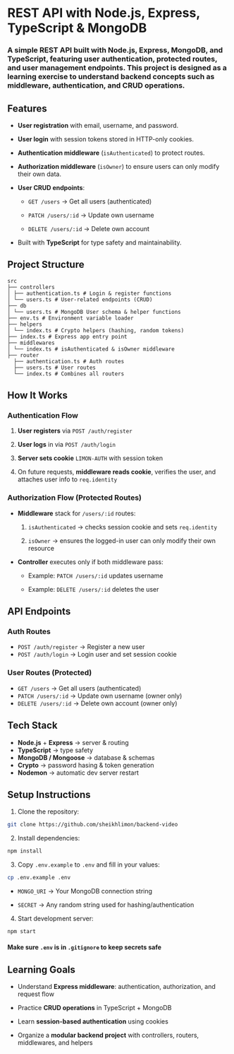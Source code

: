# REST API with Node.js, Express, TypeScript & MongoDB

### A simple REST API built with **Node.js, Express, MongoDB, and TypeScript**, featuring user authentication, protected routes, and user management endpoints. This project is designed as a learning exercise to understand backend concepts such as middleware, authentication, and CRUD operations.

## Features

- **User registration** with email, username, and password.

- **User login** with session tokens stored in HTTP-only cookies.

- **Authentication middleware** (`isAuthenticated`) to protect routes.

- **Authorization middleware** (`isOwner`) to ensure users can only modify their own data.

- **User CRUD endpoints**:

  - `GET /users` → Get all users (authenticated)

  - `PATCH /users/:id` → Update own username

  - `DELETE /users/:id` → Delete own account

- Built with **TypeScript** for type safety and maintainability.

## Project Structure

```
src
├── controllers
│ ├── authentication.ts # Login & register functions
│ └── users.ts # User-related endpoints (CRUD)
├── db
│ └── users.ts # MongoDB User schema & helper functions
├── env.ts # Environment variable loader
├── helpers
│ └── index.ts # Crypto helpers (hashing, random tokens)
├── index.ts # Express app entry point
├── middlewares
│ └── index.ts # isAuthenticated & isOwner middleware
├── router
  ├── authentication.ts # Auth routes
  ├── users.ts # User routes
  └── index.ts # Combines all routers
```

## How It Works

### Authentication Flow

1. **User registers** via `POST /auth/register`

2. **User logs** in via `POST /auth/login`

3. **Server sets cookie** `LIMON-AUTH` with session token

4. On future requests, **middleware reads cookie**, verifies the user, and attaches user info to `req.identity`

### Authorization Flow (Protected Routes)

- **Middleware** stack for `/users/:id` routes:

  1. `isAuthenticated` → checks session cookie and sets `req.identity`

  2. `isOwner` → ensures the logged-in user can only modify their own resource

- **Controller** executes only if both middleware pass:

  - Example: `PATCH /users/:id` updates username

  - Example: `DELETE /users/:id` deletes the user

## API Endpoints

### Auth Routes

- `POST /auth/register` → Register a new user
- `POST /auth/login` → Login user and set session cookie

### User Routes (Protected)

- `GET /users` → Get all users (authenticated)
- `PATCH /users/:id` → Update own username (owner only)
- `DELETE /users/:id` → Delete own account (owner only)

## Tech Stack

- **Node.js** + **Express** → server & routing
- **TypeScript** → type safety
- **MongoDB / Mongoose** → database & schemas
- **Crypto** → password hasing & token generation
- **Nodemon** → automatic dev server restart

## Setup Instructions

1. Clone the repository:

```bash
git clone https://github.com/sheikhlimon/backend-video
```

2. Install dependencies:

```bash
npm install
```

3. Copy `.env.example` to `.env` and fill in your values:

```bash
cp .env.example .env
```

- `MONGO_URI` → Your MongoDB connection string

- `SECRET` → Any random string used for hashing/authentication

4. Start development server:

```bash
npm start
```

#### Make sure `.env` is in `.gitignore` to keep secrets safe

## Learning Goals

- Understand **Express middleware**: authentication, authorization, and request flow

- Practice **CRUD operations** in TypeScript + MongoDB

- Learn **session-based authentication** using cookies

- Organize a **modular backend project** with controllers, routers, middlewares, and helpers

